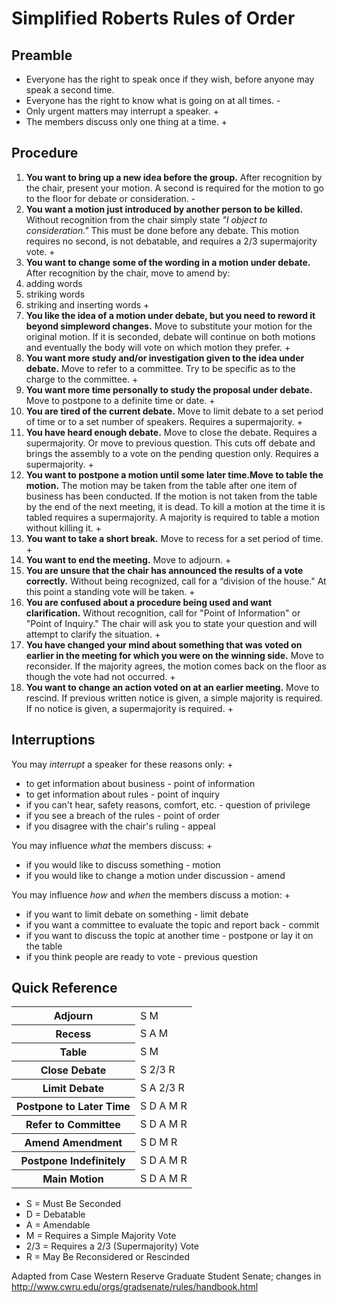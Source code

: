 Simplified Roberts Rules of Order
==

Preamble
--

* Everyone has the right to speak once if they wish, before anyone may speak a second time.
* Everyone has the right to know what is going on at all times.  -
* Only urgent matters may interrupt a speaker.  +
* The members discuss only one thing at a time.  +

Procedure
--

1. **You want to bring up a new idea before the group.** After recognition by the chair, present your motion. A second is required for the motion to go to the floor for debate or consideration.  -
2. **You want a motion just introduced by another person to be killed.** Without recognition from the chair simply state *"I object to consideration."* This must be done before any debate. This motion requires no second, is not debatable, and requires a 2/3 supermajority vote.  +
3. **You want to change some of the wording in a motion under debate.** After recognition by the chair, move to amend by:
 1. adding words
 2. striking words
 3. striking and inserting words  +
4. **You like the idea of a motion under debate, but you need to reword it beyond simpleword changes.** Move to substitute your motion for the original motion. If it is seconded, debate will continue on both motions and eventually the body will vote on which motion they prefer.  +
5. **You want more study and/or investigation given to the idea under debate.** Move to refer to a committee. Try to be specific as to the charge to the committee.  +
6. **You want more time personally to study the proposal under debate.** Move to postpone to a definite time or date.  +
7. **You are tired of the current debate.** Move to limit debate to a set period of time or to a set number of speakers. Requires a supermajority.  +
8. **You have heard enough debate.** Move to close the debate. Requires a supermajority. Or move to previous question. This cuts off debate and brings the assembly to a vote on the pending question only. Requires a supermajority.  +
9. **You want to postpone a motion until some later time.Move to table the motion.** The motion may be taken from the table after one item of business has been conducted. If the motion is not taken from the table by the end of the next meeting, it is dead. To kill a motion at the time it is tabled requires a supermajority. A majority is required to table a motion without killing it.  +
10. **You want to take a short break.** Move to recess for a set period of time.  +
11. **You want to end the meeting.** Move to adjourn.  +
12. **You are unsure that the chair has announced the results of a vote correctly.** Without being recognized, call for a “division of the house." At this point a standing vote will be taken.  +
13. **You are confused about a procedure being used and want clarification.** Without recognition, call for "Point of Information" or "Point of Inquiry." The chair will ask you to state your question and will attempt to clarify the situation.  +
14. **You have changed your mind about something that was voted on earlier in the meeting for which you were on the winning side.** Move to reconsider. If the majority agrees, the motion comes back on the floor as though the vote had not occurred.  +
15. **You want to change an action voted on at an earlier meeting.** Move to rescind. If previous written notice is given, a simple majority is required. If no notice is given, a supermajority is required.  +

Interruptions
--

You may *interrupt* a speaker for these reasons only:  +

* to get information about business - point of information
* to get information about rules - point of inquiry
* if you can't hear, safety reasons, comfort, etc. - question of privilege
* if you see a breach of the rules - point of order
* if you disagree with the chair's ruling - appeal

You may influence *what* the members discuss:  +

* if you would like to discuss something - motion
* if you would like to change a motion under discussion - amend

You may influence *how* and *when* the members discuss a motion:  +

* if you want to limit debate on something - limit debate
* if you want a committee to evaluate the topic and report back - commit
* if you want to discuss the topic at another time - postpone or lay it on the table
* if you think people are ready to vote - previous question

Quick Reference
--

<table>
<tr><th>Adjourn</th><td>S M</td></tr>
<tr><th>Recess</th><td>S A M</td></tr>
<tr><th>Table</th><td>S M</td></tr>
<tr><th>Close Debate</th><td>S 2/3 R</td></tr>
<tr><th>Limit Debate</th><td>S A 2/3 R</td></tr>
<tr><th>Postpone to Later Time</th><td>S D A M R</td></tr>
<tr><th>Refer to Committee</th><td>S D A M R</td></tr>
<tr><th>Amend Amendment</th><td>S D M R</td></tr>
<tr><th>Postpone Indefinitely</th><td>S D A M R</td></tr>
<tr><th>Main Motion</th><td>S D A M R</td></tr>
</table>

* S = Must Be Seconded
* D = Debatable
* A = Amendable
* M = Requires a Simple Majority Vote
* 2/3 = Requires a 2/3 (Supermajority) Vote
* R = May Be Reconsidered or Rescinded

Adapted from Case Western Reserve Graduate Student Senate; changes in http://www.cwru.edu/orgs/gradsenate/rules/handbook.html
